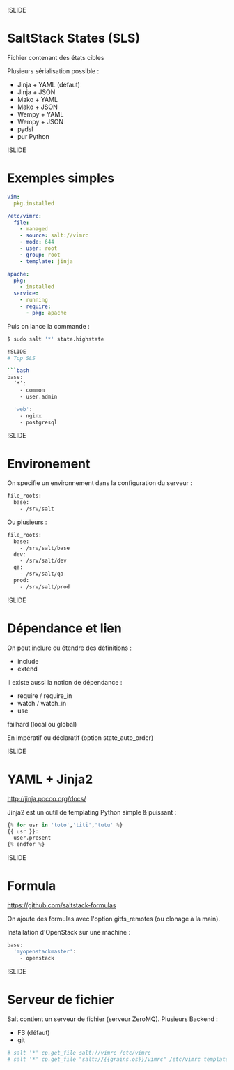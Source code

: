 !SLIDE
# SaltStack States (SLS)

Fichier contenant des états cibles

Plusieurs sérialisation possible :

* Jinja + YAML (défaut)
* Jinja + JSON
* Mako + YAML
* Mako + JSON
* Wempy + YAML
* Wempy + JSON
* pydsl
* pur Python

!SLIDE
# Exemples simples

```yaml
vim:
  pkg.installed

/etc/vimrc:
  file:
    - managed
    - source: salt://vimrc
    - mode: 644
    - user: root
    - group: root
    - template: jinja

apache:
  pkg:
    - installed
  service:
    - running
    - require:
      - pkg: apache
```

Puis on lance la commande :

```bash
$ sudo salt '*' state.highstate

!SLIDE
# Top SLS

```bash
base:
  ’*’:
    - common
    - user.admin

  'web':
    - nginx
    - postgresql
```

!SLIDE
# Environement

On specifie un environnement dans la configuration du serveur :

```bash
file_roots:
  base:
    - /srv/salt
```

Ou plusieurs : 

```bash
file_roots:
  base:
    - /srv/salt/base
  dev:
    - /srv/salt/dev
  qa:
    - /srv/salt/qa
  prod:
    - /srv/salt/prod
```

!SLIDE
# Dépendance et lien

On peut inclure ou étendre des définitions : 

* include
* extend

Il existe aussi la notion de dépendance :

* require / require_in
* watch / watch_in
* use


failhard (local ou global)

En impératif ou déclaratif (option state_auto_order)

!SLIDE
# YAML + Jinja2

http://jinja.pocoo.org/docs/

Jinja2 est un outil de templating Python simple & puissant :

```python
{% for usr in 'toto','titi','tutu' %}
{{ usr }}:
  user.present
{% endfor %}
```

!SLIDE
# Formula

https://github.com/saltstack-formulas

On ajoute des formulas avec l'option gitfs_remotes (ou clonage à la main).

Installation d'OpenStack sur une machine :

```bash
base:
  'myopenstackmaster':
    - openstack
```

!SLIDE
# Serveur de fichier

Salt contient un serveur de fichier (serveur ZeroMQ). Plusieurs Backend :

* FS (défaut)
* git

```bash
# salt '*' cp.get_file salt://vimrc /etc/vimrc
# salt '*' cp.get_file "salt://{{grains.os}}/vimrc" /etc/vimrc template=jinja
```
